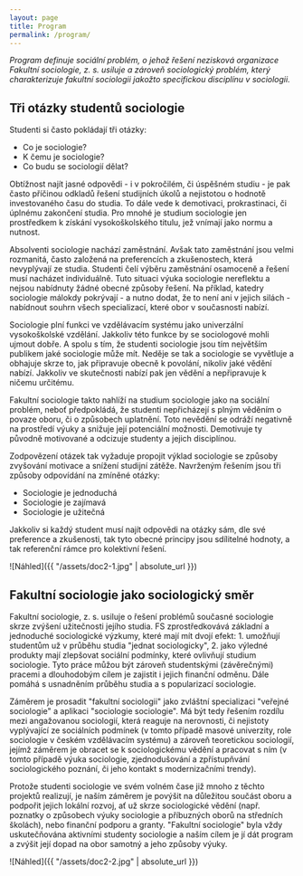 ```yaml
---
layout: page
title: Program
permalink: /program/
---
```


_Program definuje sociální problém, o jehož řešení nezisková organizace Fakultní sociologie, z. s. usiluje a zároveň sociologický problém, který charakterizuje fakultní sociologii jakožto specifickou disciplínu v sociologii._

## Tři otázky studentů sociologie

Studenti si často pokládají tři otázky:  

* Co je sociologie? 
* K čemu je sociologie? 
* Co budu se sociologií dělat? 

Obtížnost najít jasné odpovědi - i v pokročilém, či úspěšném studiu - je pak často příčinou odkladů řešení studijních úkolů a nejistotou o hodnotě investovaného času do studia. To dále vede k demotivaci, prokrastinaci, či úplnému zakončení studia. Pro mnohé je studium sociologie jen prostředkem k získání vysokoškolského titulu, jež vnímají jako normu a nutnost. 

Absolventi sociologie nachází zaměstnání. Avšak tato zaměstnání jsou velmi rozmanitá, často založená na preferencích a zkušenostech, která nevyplývají ze studia. Studenti čelí výběru zaměstnání osamoceně a řešení musí nacházet individuálně. Tuto situaci výuka sociologie nereflektu a nejsou nabídnuty žádné obecné způsoby řešení. Na příklad, katedry sociologie málokdy pokrývají - a nutno dodat, že to není ani v jejich silách - nabídnout souhrn všech specializací, které obor v současnosti nabízí.  

Sociologie plní funkci ve vzdělávacím systému jako univerzální vysokoškolské vzdělání. Jakkoliv této funkce by se sociologové mohli ujmout dobře. A spolu s tím, že studenti sociologie jsou tím největším publikem jaké sociologie může mít. Neděje se tak a sociologie se vyvětluje a obhajuje skrze to, jak připravuje obecně k povolání, nikoliv jaké vědění nabízí. Jakkoliv ve skutečnosti nabízí pak jen vědění a nepřipravuje k ničemu určitému.

Fakultní sociologie takto nahlíží na studium sociologie jako na sociální problém, neboť předpokládá, že studenti nepřicházejí s plným věděním o povaze oboru, či o způsobech uplatnění. Toto nevědění se odráží negativně na prostředí výuky a snižuje její potenciální možnosti. Demotivuje ty původně motivované a odcizuje studenty a jejich disciplínou. 

Zodpovězení otázek tak vyžaduje propojit výklad sociologie se způsoby zvyšování motivace a snížení studijní zátěže. Navrženým řešením jsou tři způsoby odpovídání na zmíněné otázky: 

* Sociologie je jednoduchá
* Sociologie je zajímavá
* Sociologie je užitečná 

Jakkoliv si každý student musí najít odpovědi na otázky sám, dle své preference a zkušenosti, tak tyto obecné principy jsou sdílitelné hodnoty, a tak referenční rámce pro kolektivní řešení. 

![Náhled]({{ "/assets/doc2-1.jpg" | absolute_url }})

## Fakultní sociologie jako sociologický směr

Fakultní sociologie, z. s. usiluje o řešení problémů současné sociologie skrze zvýšení užitečnosti jejího studia. FS zprostředkovává základní a jednoduché sociologické výzkumy, které mají mít dvojí efekt: 1. umožňují studentům už v průběhu studia "jednat sociologicky", 2. jako výledné produkty mají zlepšovat sociální podmínky, které ovlivňují studium sociologie. Tyto práce můžou být zároveň studentskými (závěrečnými) pracemi a dlouhodobým cílem je zajistit i jejich finanční odměnu. Dále pomáhá s usnadněním průběhu studia a s popularizací sociologie. 

Záměrem je prosadit "fakultní sociologii" jako zvláštní specializaci "veřejné sociologie" a aplikaci "sociologie sociologie". Má být tedy řešením rozdílu mezi angažovanou sociologií, která reaguje na nerovnosti, či nejistoty vyplývající ze sociálních podmínek (v tomto případě masové univerzity, role sociologie v českém vzdělávacím systému) a zároveň teoretickou sociologií, jejímž záměrem je obracet se k sociologickému vědění a pracovat s ním (v tomto případě výuka sociologie, zjednodušování a zpřístupňvání sociologického poznání, či jeho kontakt s modernizačními trendy). 

Protože studenti sociologie ve svém volném čase již mnoho z těchto projektů realizují, je naším záměrem je povýšit na důležitou součást oboru a podpořit jejich lokální rozvoj, ať už skrze sociologické vědění (např. poznatky o způsobech výuky sociologie a příbuzných oborů na středních školách), nebo finanční podporu a granty. "Fakultní sociologie" byla vždy uskutečňována aktivními studenty sociologie a naším cílem je jí dát program a zvýšit její dopad na obor samotný a jeho způsoby výuky.

![Náhled]({{ "/assets/doc2-2.jpg" | absolute_url }})
